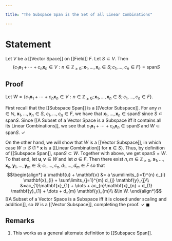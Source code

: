 ```yaml
---

title: "The Subspace Span is the Set of all Linear Combinations"

---
```

# Statement
Let $V$ be a [[Vector Space]] on [[Field]] $F$. Let $S \subset V$. Then
$$\{c_{1} \mathbf{x}_{1} + \cdots + c_{n} \mathbf{x}_{n} \in V : n  \in \mathbb{Z}_{\geq 0}; \mathbf{x}_{1}, \dots, \mathbf{x}_{n} \in S; c_{1}, \dots, c_{n} \in F\} = \text{span} S$$

## Proof
Let $W = \{c_{1} \mathbf{x}_{1} + \cdots + c_{n} \mathbf{x}_{n} \in V : n  \in \mathbb{Z}_{\geq 0}; \mathbf{x}_{1}, \dots, \mathbf{x}_{n} \in S; c_{1}, \dots, c_{n} \in F\}$.

First recall that the [[Subspace Span]] is a [[Vector Subspace]]. For any $n \in \mathbb{N}$, $\mathbf{x}_{1}, \dots, \mathbf{x}_{n} \in S$, $c_{1}, \dots, c_{n} \in F$, we have that $\mathbf{x}_{1}, \dots, \mathbf{x}_{n} \in \text{span}S$ since $S \subset \text{span}S$. Since [[A Subset of a Vector Space is a Subspace iff it contains all its Linear Combinations]], we see that $c_{1} \mathbf{x}_{1} + \cdots + c_{n} \mathbf{x}_{n} \in \text{span} S$ and $W \subset \text{span} S$. $\checkmark$

On the other hand, we will show that $W$ is a [[Vector Subspace]], in which case $W \supset S$ ($1 * \mathbf{x}$ is a [[Linear Combination]] for $\mathbf{x} \in S$). Thus, by definition of [[Subspace Span]], $\text{span} S \subset W$. Together with above, we get $\text{span} S = W$. To that end, let $\mathbf{u}, \mathbf{v} \in W$ and let $a \in F$. Then there exist $n, m \in \mathbb{Z}_{\geq 0}$, $\mathbf{x}_{1}, \dots, \mathbf{x}_{n}, \mathbf{y}_{1}, \dots, \mathbf{y}_{m} \in S; c_{1}, \dots, c_{n}, d_{1}, \dots, d_{m} \in F$ so that
$$\begin{align*}
a \mathbf{u} + \mathbf{v} &= a \sum\limits_{i=1}^{n} c_{i} \mathbf{x}_{i} + \sum\limits_{j=1}^{m} d_{j} \mathbf{y}_{j}\\
&=ac_{1}\mathbf{x}_{1} + \dots + ac_{n}\mathbf{x}_{n} + d_{1} \mathbf{y}_{1} + \dots + d_{m} \mathbf{y}_{m}\\
&\in W.
\end{align*}$$
[[A Subset of a Vector Space is a Subspace iff it is closed under scaling and addition]], so $W$ is a [[Vector Subspace]], completing the proof. $\checkmark$ $\blacksquare$

## Remarks
1. This works as a general alternate definition to [[Subspace Span]].
